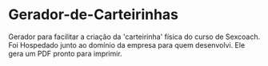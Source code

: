 # Gerador-de-Carteirinhas
Gerador para facilitar a criação da 'carteirinha' física do curso de Sexcoach.
Foi Hospedado junto ao domínio da empresa para quem desenvolvi.
Ele gera um PDF pronto para imprimir.
